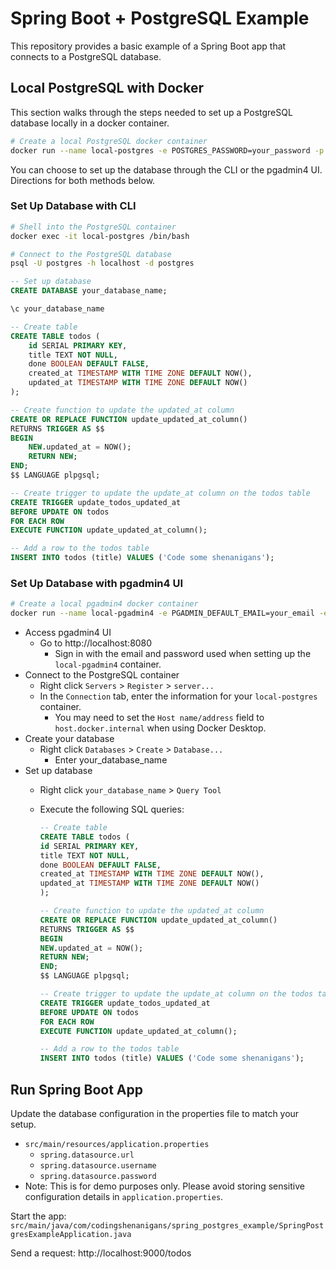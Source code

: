 # Spring Boot + PostgreSQL Example

This repository provides a basic example of a Spring Boot app that connects to a PostgreSQL database.

## Local PostgreSQL with Docker

This section walks through the steps needed to set up a PostgreSQL database locally in a docker container.

```bash
# Create a local PostgreSQL docker container
docker run --name local-postgres -e POSTGRES_PASSWORD=your_password -p 5432:5432 -d postgres
```

You can choose to set up the database through the CLI or the pgadmin4 UI. Directions for both methods below.

### Set Up Database with CLI

```bash
# Shell into the PostgreSQL container
docker exec -it local-postgres /bin/bash

# Connect to the PostgreSQL database
psql -U postgres -h localhost -d postgres
```

```sql
-- Set up database
CREATE DATABASE your_database_name;

\c your_database_name

-- Create table
CREATE TABLE todos (
    id SERIAL PRIMARY KEY,
    title TEXT NOT NULL,
    done BOOLEAN DEFAULT FALSE,
    created_at TIMESTAMP WITH TIME ZONE DEFAULT NOW(),
    updated_at TIMESTAMP WITH TIME ZONE DEFAULT NOW()
);

-- Create function to update the updated_at column
CREATE OR REPLACE FUNCTION update_updated_at_column()
RETURNS TRIGGER AS $$
BEGIN
    NEW.updated_at = NOW();
    RETURN NEW;
END;
$$ LANGUAGE plpgsql;

-- Create trigger to update the update_at column on the todos table
CREATE TRIGGER update_todos_updated_at
BEFORE UPDATE ON todos
FOR EACH ROW
EXECUTE FUNCTION update_updated_at_column();

-- Add a row to the todos table
INSERT INTO todos (title) VALUES ('Code some shenanigans');
```

### Set Up Database with pgadmin4 UI

```bash
# Create a local pgadmin4 docker container
docker run --name local-pgadmin4 -e PGADMIN_DEFAULT_EMAIL=your_email -e PGADMIN_DEFAULT_PASSWORD=your_email_password -p 8080:80 -d dpage/pgadmin4
```

- Access pgadmin4 UI
  - Go to http://localhost:8080
    - Sign in with the email and password used when setting up the `local-pgadmin4` container.
- Connect to the PostgreSQL container
  - Right click `Servers` > `Register` > `server...`
  - In the `Connection` tab, enter the information for your `local-postgres` container.
    - You may need to set the `Host name/address` field to `host.docker.internal` when using Docker Desktop.
- Create your database
  - Right click `Databases` > `Create` > `Database...`
    - Enter your_database_name
- Set up database
  - Right click `your_database_name` > `Query Tool`
  - Execute the following SQL queries:

    ```sql
    -- Create table
    CREATE TABLE todos (
    id SERIAL PRIMARY KEY,
    title TEXT NOT NULL,
    done BOOLEAN DEFAULT FALSE,
    created_at TIMESTAMP WITH TIME ZONE DEFAULT NOW(),
    updated_at TIMESTAMP WITH TIME ZONE DEFAULT NOW()
    );
    
    -- Create function to update the updated_at column
    CREATE OR REPLACE FUNCTION update_updated_at_column()
    RETURNS TRIGGER AS $$
    BEGIN
    NEW.updated_at = NOW();
    RETURN NEW;
    END;
    $$ LANGUAGE plpgsql;
    
    -- Create trigger to update the update_at column on the todos table
    CREATE TRIGGER update_todos_updated_at
    BEFORE UPDATE ON todos
    FOR EACH ROW
    EXECUTE FUNCTION update_updated_at_column();
    
    -- Add a row to the todos table
    INSERT INTO todos (title) VALUES ('Code some shenanigans');
    ```

## Run Spring Boot App

Update the database configuration in the properties file to match your setup.
- `src/main/resources/application.properties`
  - `spring.datasource.url`
  - `spring.datasource.username`
  - `spring.datasource.password`
- Note: This is for demo purposes only. Please avoid storing sensitive configuration details in `application.properties`.

Start the app:
`src/main/java/com/codingshenanigans/spring_postgres_example/SpringPostgresExampleApplication.java`

Send a request:
http://localhost:9000/todos

